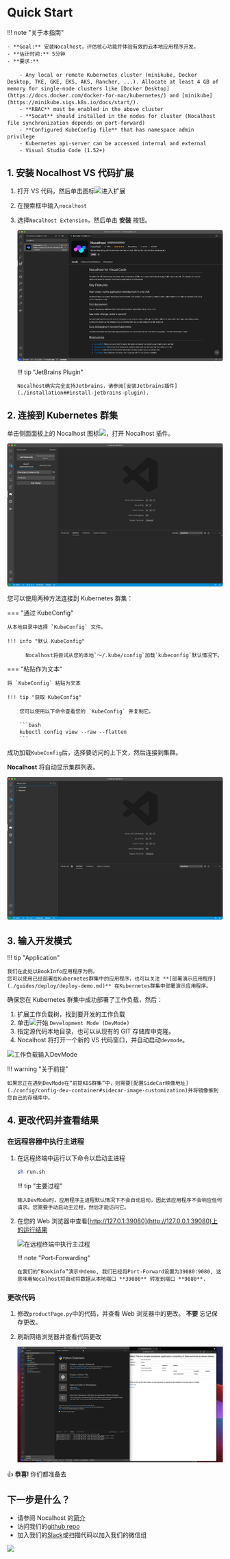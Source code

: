 # Quick Start

!!! note "关于本指南"

    - **Goal:** 安装Nocalhost，评估核心功能并体验有效的云本地应用程序开发。
    - **估计时间:** 5分钟
    - **要求:**

        - Any local or remote Kubernetes cluster (minikube, Docker Desktop, TKE, GKE, EKS, AKS, Rancher, ...). Allocate at least 4 GB of memory for single-node clusters like [Docker Desktop](https://docs.docker.com/docker-for-mac/kubernetes/) and [minikube](https://minikube.sigs.k8s.io/docs/start/).
        - **RBAC** must be enabled in the above cluster
        - **Socat** should installed in the nodes for cluster (Nocalhost file synchronization depends on port-forward)
        - **Configured KubeConfig file** that has namespace admin privilege
        - Kubernetes api-server can be accessed internal and external
        - Visual Studio Code (1.52+)

## 1. 安装 Nocalhost VS 代码扩展

1.  打开 VS 代码，然后单击图标<img src='../img/icons/vs-code-icon.jpg' width="20" />进入扩展
2.  在搜索框中输入`nocalhost`
3.  选择`Nocalhost Extension`，然后单击 **安装** 按钮。

    ![VS代码扩展市场](./img/installation/vscode-market.png)

    !!! tip "JetBrains Plugin"

        Nocalhost确实完全支持Jetbrains，请参阅[安装Jetbrains插件](./installation##install-jetbrains-plugin).

## 2. 连接到 Kubernetes 群集

单击侧面面板上的 Nocalhost 图标<img src='../img/icons/logo-light.svg' width="20" />，打开 Nocalhost 插件。

![VS代码连接到群集](./img/installation/vs-plugin.jpg)

您可以使用两种方法连接到 Kubernetes 群集：

=== "通过 KubeConfig"

    从本地目录中选择 `KubeConfig` 文件。

    !!! info "默认 KubeConfig"

          Nocalhost将尝试从您的本地`〜/.kube/config`加载`kubeconfig`默认情况下。

=== "粘贴作为文本"

    将 `KubeConfig` 粘贴为文本

    !!! tip "获取 KubeConfig"

        您可以使用以下命令查看您的 `KubeConfig` 并复制它。

        ```bash
        kubectl config view --raw --flatten
        ```

成功加载`KubeConfig`后，选择要访问的上下文，然后连接到集群。

**Nocalhost** 将自动显示集群列表。

![VS代码集群列表](./img/installation/cluster-list.jpg)

## 3. 输入开发模式

!!! tip "Application"

    我们在此处以BookInfo应用程序为例。
    您可以使用已经部署在Kubernetes群集中的应用程序，也可以关注 **[部署演示应用程序](./guides/deploy/deploy-demo.md)** 在Kubernetes群集中部署演示应用程序。

确保您在 Kubernetes 群集中成功部署了工作负载，然后：

1. 扩展工作负载树，找到要开发的工作负载
2. 单击<img src='../img/icons/dev_start.svg' width="18" />开始 `Development Mode (DevMode)`
3. 指定源代码本地目录，也可以从现有的 GIT 存储库中克隆。
4. Nocalhost 将打开一个新的 VS 代码窗口，并自动启动`devmode`。

![工作负载输入DevMode](./img/opt/enter-devmode.gif)

!!! warning "关于前提"

    如果您正在遇到DevMode在“前提K8S群集”中，则需要[配置SideCar映像地址](./config/config-dev-container#sidecar-image-customization)并将镜像推到您自己的存储库中。

## 4. 更改代码并查看结果

### 在远程容器中执行主进程

1.  在远程终端中运行以下命令以启动主进程

    ```bash
    sh run.sh
    ```

    !!! tip "主要过程"

        输入DevMode时，应用程序主进程默认情况下不会自动启动，因此该应用程序不会响应任何请求。您需要手动启动主过程，然后才能访问它。

2.  在您的 Web 浏览器中查看[http://127.0.1:39080](http://127.0.0.1:39080)上的运行结果

    ![在远程终端中执行主过程](./img/opt/main-process.gif)

    !!! note "Port-Forwarding"

        在我们的“Bookinfo”演示中demo, 我们已经将Port-Forward设置为39080:9080, 这意味着Nocalhost将自动将数据从本地端口 **39080** 转发到端口 **9080**.

### 更改代码

1.  修改`productPage.py`中的代码，并查看 Web 浏览器中的更改。 **不要** 忘记保存更改。
2.  刷新网络浏览器并查看代码更改

    ![更改代码并查看结果](./img/opt/code-change.gif)

👍 **恭喜!** 你们都准备去

## 下一步是什么？

- 请参阅 Nocalhost 的[简介](./introduction)
- 访问我们的[github repo](https://github.com/nocalhost/nocalhost)
- 加入我们的[Slack](https://nocalhost.slack.com/)或扫描代码以加入我们的微信组

![]('./img/nocal-host-wechat.png')
